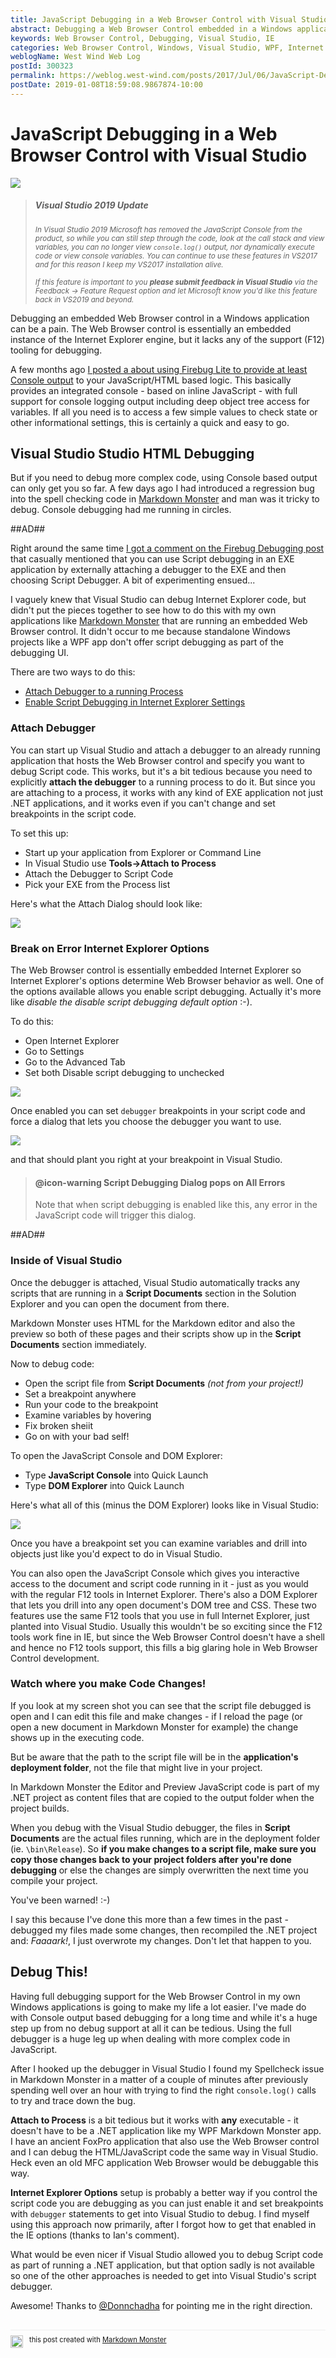 ```yaml
---
title: JavaScript Debugging in a Web Browser Control with Visual Studio
abstract: Debugging a Web Browser Control embedded in a Windows application can be a bear because there's no obvious way to debug the the JavaScript code or HTML DOM/CSS inside of the application. Although the Web Browser uses the Internet Explorer Engine for HTML rendering and JavaScript execution and provides most of the engine features, the Debugger and F12 are not part of that. As it turns out you can use Visual Studio to hook up a script debugger and provide a rich debugging experience with the full IE debugger, Console and even a DOM/CSS Explorer. In this post I show how.
keywords: Web Browser Control, Debugging, Visual Studio, IE
categories: Web Browser Control, Windows, Visual Studio, WPF, Internet Explorer
weblogName: West Wind Web Log
postId: 300323
permalink: https://weblog.west-wind.com/posts/2017/Jul/06/JavaScript-Debugging-in-a-Web-Browser-Control-with-Visual-Studio
postDate: 2019-01-08T18:59:08.9867874-10:00
---
```

# JavaScript Debugging in a Web Browser Control with Visual Studio

![](ScriptDebuggingInVisualStudio.png)

> ##### Visual Studio 2019 Update
> <small><i>In Visual Studio 2019 Microsoft has removed the JavaScript Console from the product, so while you can still step through the code, look at the call stack and view variables, you can no longer view  `console.log()` output, nor dynamically execute code or view console variables. You can continue to use these features in VS2017 and for this reason I keep my VS2017 installation alive.
>
> If this feature is important to you **please submit feedback in Visual Studio** via the Feedback -> Feature Request option and let Microsoft know you'd like this feature back in VS2019 and beyond.
</i></small>


Debugging an embedded Web Browser control in a Windows application can be a pain. The Web Browser control is essentially an embedded instance of the Internet Explorer engine, but it lacks any of the support (F12) tooling for debugging.

A few months ago [I posted a about using Firebug Lite to provide at least Console output](https://weblog.west-wind.com/posts/2017/Mar/08/Debugging-the-Web-Browser-Control-with-FireBug) to your JavaScript/HTML based  logic. This basically provides an integrated console - based on inline JavaScript - with full support for console logging output including deep object tree access for variables. If all you need is to access a few simple values to check state or other informational settings, this is certainly a quick and easy to go.

## Visual Studio Studio HTML Debugging
But if you need to debug more complex code, using Console based output can only get you so far. A few days ago I had introduced a regression bug into the spell checking code in [Markdown Monster](https://markdownmonster.west-wind.com) and man was it tricky to debug. Console debugging had me running in circles.

##AD##

Right around the same time [I got a comment on the Firebug Debugging post](https://weblog.west-wind.com/posts/2017/Mar/08/Debugging-the-Web-Browser-Control-with-FireBug?Action=ApproveComment&CommentId=299498#299498) that casually mentioned that you can use Script debugging in an EXE application by externally attaching a debugger to the EXE and then choosing Script Debugger. A bit of experimenting ensued...

I vaguely knew that Visual Studio can debug Internet Explorer code, but didn't put the pieces together to see how to do this with my own applications like [Markdown Monster](https://markdownmonster.west-wind.com) that are running an embedded Web Browser control. It didn't occur to me because standalone Windows projects like a WPF app don't offer script debugging as part of the debugging UI.

There are two ways to do this:

* [Attach Debugger to a running Process](#attach-debugger)
* [Enable Script Debugging in Internet Explorer Settings](#break-on-error-internet-explorer-options)

### Attach Debugger
You can start up Visual Studio and attach a debugger to an already running application that hosts the Web Browser control and specify you want to debug Script code. This works, but it's a bit tedious because you need to explicitly **attach the debugger** to a running process to do it. But since you are attaching to a process, it works with any kind of EXE application not just .NET applications, and it works even if you can't change and set breakpoints in the script code.

To set this up:

* Start up your application from Explorer or Command Line
* In Visual Studio use **Tools->Attach to Process**
* Attach the Debugger to Script Code
* Pick your EXE from the Process list

Here's what the Attach Dialog should look like:

![](AttachToProcess.png)

### Break on Error Internet Explorer Options
The Web Browser control is essentially embedded Internet Explorer so Internet Explorer's options determine Web Browser behavior as well. One of the options available allows you enable script debugging. Actually it's more like  *disable the disable script debugging default option* :-).

To do this:

* Open Internet Explorer
* Go to Settings
* Go to the Advanced Tab
* Set both Disable script debugging to unchecked

![](ScriptDebuggingIeOptions.png)

Once enabled you can set `debugger` breakpoints in your script code and force a dialog that lets you choose the debugger you want to use. 

![](OpenDebugger.png)

and that should plant you right at your breakpoint in Visual Studio.

> #### @icon-warning Script Debugging Dialog pops on All Errors
> Note that when script debugging is enabled like this, any error in the JavaScript code will trigger this dialog. 

##AD##

### Inside of Visual Studio
Once the debugger is attached, Visual Studio automatically tracks any scripts that are running in a **Script Documents** section in the Solution Explorer and you can open the document from there.

Markdown Monster uses HTML for the Markdown editor and also the preview so both of these pages and their scripts show up in the **Script Documents** section immediately.

Now to debug code:

* Open the script file from **Script Documents** *(not from your project!)*
* Set a breakpoint anywhere
* Run your code to the breakpoint
* Examine variables by hovering
* Fix broken sheiit
* Go on with your bad self!

To open the JavaScript Console and DOM Explorer:

* Type **JavaScript Console** into Quick Launch
* Type **DOM Explorer** into Quick Launch

Here's what all of this (minus the DOM Explorer) looks like in Visual Studio:

![](Debugging.png)

Once you have a breakpoint set you can examine variables and drill into objects just like you'd expect to do in Visual Studio.

You can also open the JavaScript Console which gives you interactive access to the document and script code running in it - just as you would with the regular F12 tools in Internet Explorer. There's also a DOM Explorer that lets you drill into any open document's DOM tree and CSS. These two features use the same F12 tools that you use in full Internet Explorer, just planted into Visual Studio. Usually this wouldn't be so exciting since the F12 tools work fine in IE, but since the Web Browser Control doesn't have a shell and hence no F12 tools support, this fills a big glaring hole in Web Browser Control development.


### Watch where you make Code Changes!
If you look at my screen shot you can see that the script file debugged is open and I can edit this file and make changes - if I reload the page (or open a new document in Markdown Monster for example) the change shows up in the executing code. 

But be aware that the path to the script file will be in the **application's deployment folder**, not the file that might live in your project.

In Markdown Monster the Editor and Preview JavaScript code is part of my .NET project as content files that are copied to the output folder when the project builds.

When you debug with the Visual Studio debugger, the files in **Script Documents** are the actual files running, which are in the deployment folder (ie. `\bin\Release`). So **if you make changes to a script file, make sure you copy those changes back to your project folders after you're done debugging** or else the changes are simply overwritten the next time you compile your project. 

You've been warned! :-)

I say this because I've done this more than a few times in the past - debugged my files made some changes, then recompiled the .NET project and: *Faaaark!*, I just overwrote my changes. Don't let that happen to you. 

## Debug This!
Having full debugging support for the Web Browser Control in my own Windows applications is going to make my life a lot easier. I've made do with Console output based debugging for a long time and while it's a huge step up from no debug support at all it can be tedious. Using the full debugger is a huge leg up when dealing with more complex code  in JavaScript.

After I hooked up the debugger in Visual Studio I found my Spellcheck issue in Markdown Monster in a matter of a couple of minutes after previously spending well over an hour with trying to find the right `console.log()` calls to try and trace down the bug. 

**Attach to Process** is a bit tedious but it works with **any** executable - it doesn't have to be a .NET application like my WPF Markdown Monster app. I have an ancient FoxPro application that also use the Web Browser control and I can debug the HTML/JavaScript code the same way in Visual Studio. Heck even an old MFC application Web Browser would be debuggable this way. 

**Internet Explorer Options** setup is probably a better way if you control the script code you are debugging as you can just enable it and set breakpoints with `debugger` statements to get into Visual Studio to debug. I find myself using this approach now primarily, after I forgot how to get that enabled in the IE options (thanks to Ian's comment).

What would be even nicer if Visual Studio allowed you to debug Script code as part of running a .NET application, but that option sadly is not available so one of the other approaches is needed to get into Visual Studio's script debugger.

Awesome! Thanks to [@Donnchadha](https://weblog.west-wind.com/posts/2017/Mar/08/Debugging-the-Web-Browser-Control-with-FireBug#299554) for pointing me in the right direction.

<div style="margin-top: 30px;font-size: 0.8em;
            border-top: 1px solid #eee;padding-top: 8px;">
    <img src="https://markdownmonster.west-wind.com/favicon.png"
         style="height: 20px;float: left; margin-right: 10px;"/>
    this post created with 
    <a href="https://markdownmonster.west-wind.com" 
       target="top">Markdown Monster</a> 
</div>